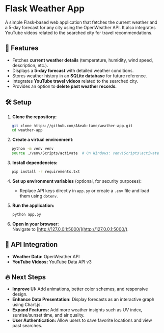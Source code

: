 # Flask Weather App  

A simple Flask-based web application that fetches the current weather and a 5-day forecast for any city using the OpenWeather API. It also integrates YouTube videos related to the searched city for travel recommendations.  

## 🚀 Features  
- Fetches **current weather details** (temperature, humidity, wind speed, description, etc.).  
- Displays a **5-day forecast** with detailed weather conditions.  
- Stores weather history in an **SQLite database** for future reference.  
- Integrates **YouTube travel videos** related to the searched city.  
- Provides an option to **delete past weather records**.  

## 🛠️ Setup  

1. **Clone the repository:**  
```bash
   git clone https://github.com/Akeab-tame/weather-app.git
   cd weather-app
```

2. **Create a virtual environment:**  
```bash
   python -m venv venv
   source ./venv/Scripts/activate  # On Windows: venv\Scripts\activate
```

3. **Install dependencies:**  
```bash
   pip install -r requirements.txt
```

4. **Set up environment variables** (optional, for security purposes):  
   - Replace API keys directly in `app.py` or create a `.env` file and load them using `dotenv`.

5. **Run the application:**  
   ```bash
   python app.py
   ```

6. **Open in your browser:**  
   Navigate to [http://127.0.0.1:5000/](http://127.0.0.1:5000/).  

## 📌 API Integration  
- **Weather Data:** OpenWeather API  
- **YouTube Videos:** YouTube Data API v3  


## 🔥 Next Steps  
- **Improve UI:** Add animations, better color schemes, and responsive design.  
- **Enhance Data Presentation:** Display forecasts as an interactive graph using Chart.js.  
- **Expand Features:** Add more weather insights such as UV index, sunrise/sunset time, and air quality.  
- **User Authentication:** Allow users to save favorite locations and view past searches.  


